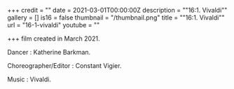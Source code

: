 +++
credit = ""
date = 2021-03-01T00:00:00Z
description = "\"16:1. Vivaldi\""
gallery = []
is16 = false
thumbnail = "/thumbnail.png"
title = "\"16:1. Vivaldi\""
url = "16-1-vivaldi"
youtube = ""

+++
film created in March 2021.

Dancer : Katherine Barkman.

Choreographer/Editor : Constant Vigier.

Music : Vivaldi.